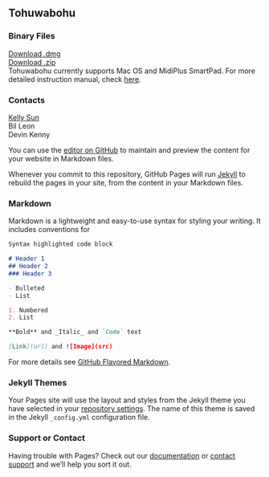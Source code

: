## Tohuwabohu

### Binary Files

[Download .dmg](https://github.com/slashers-cornelltech/tohuwabohu/releases/download/v0.1.0/tohuwabohu-0.1.0.dmg)   
[Download .zip](https://github.com/slashers-cornelltech/tohuwabohu/releases/download/v0.1.0/tohuwabohu-0.1.0-mac.zip)  
Tohuwabohu currently supports Mac OS and MidiPlus SmartPad. For more detailed instruction manual, check [here](https://github.com/slashers-cornelltech/tohuwabohu).

### Contacts

[Kelly Sun](github.com/shakingkelly)  
Bil Leon  
Devin Kenny  

You can use the [editor on GitHub](https://github.com/slashers-cornelltech/slashers-cornelltech.github.io/edit/main/README.md) to maintain and preview the content for your website in Markdown files.

Whenever you commit to this repository, GitHub Pages will run [Jekyll](https://jekyllrb.com/) to rebuild the pages in your site, from the content in your Markdown files.

### Markdown

Markdown is a lightweight and easy-to-use syntax for styling your writing. It includes conventions for

```markdown
Syntax highlighted code block

# Header 1
## Header 2
### Header 3

- Bulleted
- List

1. Numbered
2. List

**Bold** and _Italic_ and `Code` text

[Link](url) and ![Image](src)
```

For more details see [GitHub Flavored Markdown](https://guides.github.com/features/mastering-markdown/).

### Jekyll Themes

Your Pages site will use the layout and styles from the Jekyll theme you have selected in your [repository settings](https://github.com/slashers-cornelltech/slashers-cornelltech.github.io/settings). The name of this theme is saved in the Jekyll `_config.yml` configuration file.

### Support or Contact

Having trouble with Pages? Check out our [documentation](https://docs.github.com/categories/github-pages-basics/) or [contact support](https://support.github.com/contact) and we’ll help you sort it out.
